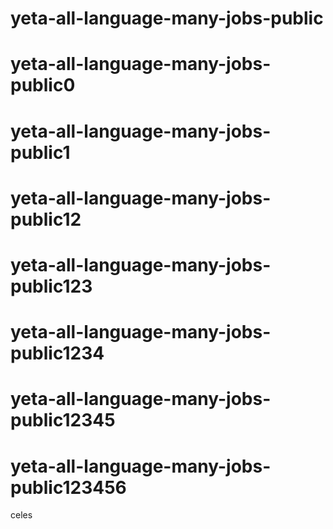 # yeta-all-language-many-jobs-public
# yeta-all-language-many-jobs-public0
# yeta-all-language-many-jobs-public1
# yeta-all-language-many-jobs-public12
# yeta-all-language-many-jobs-public123
# yeta-all-language-many-jobs-public1234
# yeta-all-language-many-jobs-public12345
# yeta-all-language-many-jobs-public123456
celes
